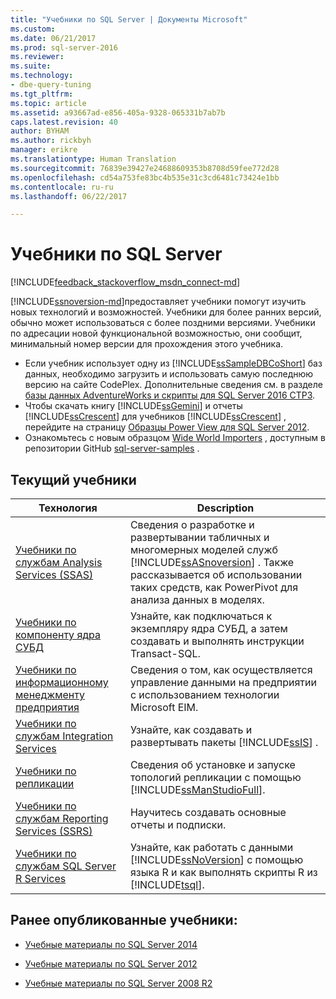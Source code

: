 ```yaml
---
title: "Учебники по SQL Server | Документы Microsoft"
ms.custom: 
ms.date: 06/21/2017
ms.prod: sql-server-2016
ms.reviewer: 
ms.suite: 
ms.technology:
- dbe-query-tuning
ms.tgt_pltfrm: 
ms.topic: article
ms.assetid: a93667ad-e856-405a-9328-065331b7ab7b
caps.latest.revision: 40
author: BYHAM
ms.author: rickbyh
manager: erikre
ms.translationtype: Human Translation
ms.sourcegitcommit: 76839e39427e24688609353b8708d59fee772d28
ms.openlocfilehash: cd54a753fe83bc4b535e31c3cd6481c73424e1bb
ms.contentlocale: ru-ru
ms.lasthandoff: 06/22/2017

---
```

# <a name="tutorials-for-sql-server"></a>Учебники по SQL Server
[!INCLUDE[feedback_stackoverflow_msdn_connect-md](../includes/feedback-stackoverflow-msdn-connect-md.md)]

[!INCLUDE[ssnoversion-md](../includes/ssnoversion-md.md)]предоставляет учебники помогут изучить новых технологий и возможностей. Учебники для более ранних версий, обычно может использоваться с более поздними версиями. Учебники по адресации новой функциональной возможностью, они сообщит, минимальный номер версии для прохождения этого учебника.  
     
-   Если учебник использует одну из [!INCLUDE[ssSampleDBCoShort](../includes/sssampledbcoshort-md.md)] баз данных, необходимо загрузить и использовать самую последнюю версию на сайте CodePlex. Дополнительные сведения см. в разделе [базы данных AdventureWorks и скрипты для SQL Server 2016 CTP3](https://www.microsoft.com/download/details.aspx?id=49502).    
-   Чтобы скачать книгу [!INCLUDE[ssGemini](../includes/ssgemini-md.md)] и отчеты [!INCLUDE[ssCrescent](../includes/sscrescent-md.md)] для учебников [!INCLUDE[ssCrescent](../includes/sscrescent-md.md)] , перейдите на страницу [Образцы Power View для SQL Server 2012](http://go.microsoft.com/fwlink/?LinkId=220734).  
- Ознакомьтесь с новым образцом [Wide World Importers](https://msdn.microsoft.com/library/mt734199(SQL.1).aspx) , доступным в репозитории GitHub [sql-server-samples](https://github.com/Microsoft/sql-server-samples) . 

 
## <a name="current-tutorials"></a>Текущий учебники  
  
|Технология|Description|  
|--------------|---------------|  
|[Учебники по службам Analysis Services (SSAS)](../analysis-services/analysis-services-tutorials-ssas.md)|Сведения о разработке и развертывании табличных и многомерных моделей служб [!INCLUDE[ssASnoversion](../includes/ssasnoversion-md.md)] . Также рассказывается об использовании таких средств, как PowerPivot для анализа данных в моделях.|  
|[Учебники по компоненту ядра СУБД](../relational-databases/database-engine-tutorials.md)|Узнайте, как подключаться к экземпляру ядра СУБД, а затем создавать и выполнять инструкции Transact-SQL.|  
|[Учебники по информационному менеджменту предприятия](http://msdn.microsoft.com/library/8745dc80-193d-4de0-9f17-ba648ab1e81c)|Сведения о том, как осуществляется управление данными на предприятии с использованием технологии Microsoft EIM.|  
|[Учебники по службам Integration Services](../integration-services/integration-services-tutorials.md)|Узнайте, как создавать и развертывать пакеты [!INCLUDE[ssIS](../includes/ssis-md.md)] .|  
|[Учебники по репликации](../relational-databases/replication/replication-tutorials.md)|Сведения об установке и запуске топологий репликации с помощью [!INCLUDE[ssManStudioFull](../includes/ssmanstudiofull-md.md)].|  
|[Учебники по службам Reporting Services (SSRS)](../reporting-services/reporting-services-tutorials-ssrs.md)|Научитесь создавать основные отчеты и подписки.|  
|[Учебники по службам SQL Server R Services](../advanced-analytics/tutorials/machine-learning-services-tutorials.md)|Узнайте, как работать с данными [!INCLUDE[ssNoVersion](../includes/ssnoversion-md.md)] с помощью языка R и как выполнять скрипты R из [!INCLUDE[tsql](../includes/tsql-md.md)].|  
  
 ## <a name="previously-published-tutorials"></a>Ранее опубликованные учебники:  
  
 - [Учебные материалы по SQL Server 2014](https://msdn.microsoft.com/library/hh231699(v=sql.120).aspx)  
  
 - [Учебные материалы по SQL Server 2012](https://msdn.microsoft.com/library/hh231699(v=sql.110).aspx)  
  
 - [Учебные материалы по SQL Server 2008 R2](http://msdn.microsoft.com/library/ms167593.aspx)   


